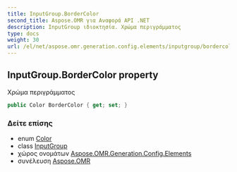 ```yaml
---
title: InputGroup.BorderColor
second_title: Aspose.OMR για Αναφορά API .NET
description: InputGroup ιδιοκτησία. Χρώμα περιγράμματος
type: docs
weight: 30
url: /el/net/aspose.omr.generation.config.elements/inputgroup/bordercolor/
---
```

## InputGroup.BorderColor property

Χρώμα περιγράμματος

```csharp
public Color BorderColor { get; set; }
```

### Δείτε επίσης

* enum [Color](../../../aspose.omr.generation/color/)
* class [InputGroup](../)
* χώρος ονομάτων [Aspose.OMR.Generation.Config.Elements](../../inputgroup/)
* συνέλευση [Aspose.OMR](../../../)


